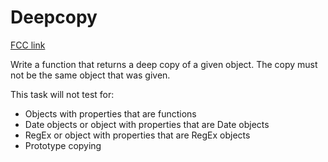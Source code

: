 # Deepcopy

[FCC link](https://www.freecodecamp.org/learn/coding-interview-prep/rosetta-code/deepcopy)

Write a function that returns a deep copy of a given object. The copy must not
be the same object that was given.

This task will not test for:

- Objects with properties that are functions
- Date objects or object with properties that are Date objects
- RegEx or object with properties that are RegEx objects
- Prototype copying
